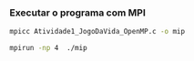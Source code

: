 ### Executar o programa com MPI

```sh
mpicc Atividade1_JogoDaVida_OpenMP.c -o mip

mpirun -np 4  ./mip
```

